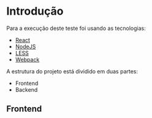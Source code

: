 # Introdução

Para a execução deste teste foi usando as tecnologias:
* [React](https://facebook.github.io/react/)
* [NodeJS](https://nodejs.org/en/)
* [LESS](http://lesscss.org/)
* [Webpack](https://webpack.js.org/)

A estrutura do projeto está dividido em duas partes: 
* Frontend
* Backend

## Frontend